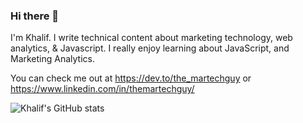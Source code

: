 ### Hi there 👋
I'm Khalif. I write technical content about marketing technology, web analytics, & Javascript. I really enjoy learning about JavaScript, and Marketing Analytics. 

You can check me out at https://dev.to/the_martechguy or https://www.linkedin.com/in/themartechguy/

![Khalif's GitHub stats](https://github-readme-stats.vercel.app/api?username=kcooperdev766&hide=contribs,prs)
